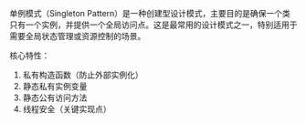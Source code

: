 单例模式（Singleton Pattern）是一种创建型设计模式，主要目的是确保一个类只有一个实例，并提供一个全局访问点。这是最常用的设计模式之一，特别适用于需要全局状态管理或资源控制的场景。

核心特性：
1. 私有构造函数（防止外部实例化）
2. 静态私有实例变量
3. 静态公有访问方法
4. 线程安全（关键实现点）